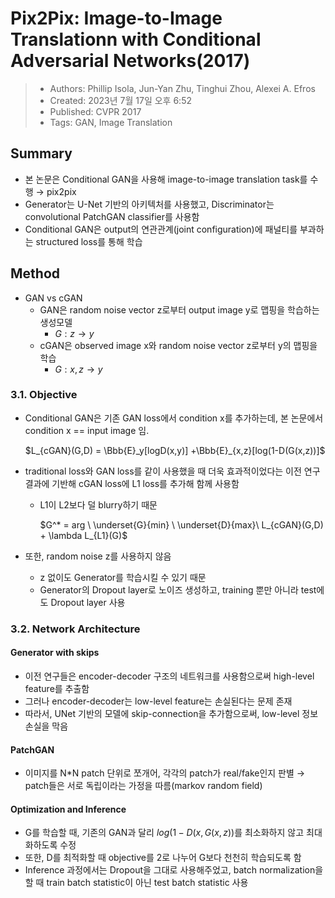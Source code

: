 # Pix2Pix: Image-to-Image Translationn with Conditional Adversarial Networks(2017)

> - Authors: Phillip Isola, Jun-Yan Zhu, Tinghui Zhou, Alexei A. Efros
> - Created: 2023년 7월 17일 오후 6:52
> - Published: CVPR 2017
> - Tags: GAN, Image Translation

## Summary
- 본 논문은 Conditional GAN을 사용해 image-to-image translation task를 수행 → pix2pix
- Generator는 U-Net 기반의 아키텍처를 사용했고, Discriminator는 convolutional PatchGAN classifier를 사용함
- Conditional GAN은 output의 연관관계(joint configuration)에 패널티를 부과하는 structured loss를 통해 학습

## Method
- GAN vs cGAN
  - GAN은 random noise vector z로부터 output image y로 맵핑을 학습하는 생성모델
    - $G: z → y$
  - cGAN은 observed image x와 random noise vector z로부터 y의 맵핑을 학습
    - $G: x,z → y$

### 3.1. Objective
- Conditional GAN은 기존 GAN loss에서 condition x를 추가하는데, 본 논문에서 condition x == input image 임.

    $L_{cGAN}(G,D) = \Bbb{E}_y[logD(x,y)] +\Bbb{E}_{x,z}[log(1-D(G(x,z))]$
- traditional loss와 GAN loss를 같이 사용했을 때 더욱 효과적이었다는 이전 연구결과에 기반해 cGAN loss에 L1 loss를 추가해 함께 사용함
  - L1이 L2보다 덜 blurry하기 때문

    $G^* = arg \ \underset{G}{min} \ \underset{D}{max}\ L_{cGAN}(G,D) + \lambda L_{L1}(G)$
- 또한, random noise z를 사용하지 않음
  - z 없이도 Generator를 학습시킬 수 있기 때문
  - Generator의 Dropout layer로 노이즈 생성하고, training 뿐만 아니라 test에도 Dropout layer 사용
### 3.2. Network Architecture
#### Generator with skips
- 이전 연구들은 encoder-decoder 구조의 네트워크를 사용함으로써 high-level feature를 추출함
- 그러나 encoder-decoder는 low-level feature는 손실된다는 문제 존재
- 따라서, UNet 기반의 모델에 skip-connection을 추가함으로써, low-level 정보 손실을 막음
#### PatchGAN
- 이미지를 N*N patch 단위로 쪼개어, 각각의 patch가 real/fake인지 판별 → patch들은 서로 독립이라는 가정을 따름(markov random field)
#### Optimization and Inference
- G를 학습할 때, 기존의 GAN과 달리 $log(1-D(x,G(x,z))$를 최소화하지 않고 최대화하도록 수정
- 또한, D를 최적화할 때 objective를 2로 나누어 G보다 천천히 학습되도록 함
- Inference 과정에서는 Dropout을 그대로 사용해주었고, batch normalization을 할 때 train batch statistic이 아닌 test batch statistic 사용